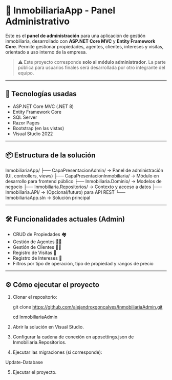 # 🏢 InmobiliariaApp - Panel Administrativo

Este es el **panel de administración** para una aplicación de gestión inmobiliaria, desarrollado con **ASP.NET Core MVC** y **Entity Framework Core**. Permite gestionar propiedades, agentes, clientes, intereses y visitas, orientado a uso interno de la empresa.

> ⚠️ Este proyecto corresponde **solo al módulo administrador**. La parte pública para usuarios finales será desarrollada por otro integrante del equipo.

---

## 🚀 Tecnologías usadas

- ASP.NET Core MVC (.NET 8)
- Entity Framework Core
- SQL Server
- Razor Pages
- Bootstrap (en las vistas)
- Visual Studio 2022

---

## 📦 Estructura de la solución

InmobiliariaApp/
├── CapaPresentacionAdmin/ → Panel de administración (UI, controllers, views)
├── CapaPresentacionInmobiliaria/ → Módulo en desarrollo para frontend público
├── Inmobiliaria.Dominio/ → Modelos de negocio
├── Inmobiliaria.Repositorios/ → Contexto y acceso a datos
├── Inmobiliaria.API/ → (Opcional/futuro) para API REST
└── InmobiliariaApp.sln → Solución principal

---

## 🛠️ Funcionalidades actuales (Admin)

- CRUD de Propiedades 🏘️
- Gestión de Agentes 👨‍💼
- Gestión de Clientes 🧑‍💼
- Registro de Visitas 📆
- Registro de Intereses 💬
- Filtros por tipo de operación, tipo de propiedad y rangos de precio

---



## ⚙️ Cómo ejecutar el proyecto

1. Clonar el repositorio:

   git clone https://github.com/alejandroxgoncalves/InmobiliariaAdmin.git

   cd InmobiliariaAdmin

2. Abrir la solución en Visual Studio.

3. Configurar la cadena de conexión en appsettings.json de Inmobiliaria.Repositorios.

4. Ejecutar las migraciones (si corresponde):

Update-Database


5. Ejecutar el proyecto.

